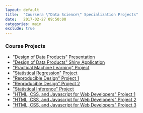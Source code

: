 ```yaml
---
layout: default
title:  "Coursera \"Data Science\" Specialization Projects"
date:   2017-02-27 09:50:00
categories: main
exclude: true
---
```


### Course Projects

* ["Design of Data Products" Presentation][slidify]
* ["Design of Data Products" Shiny Application][shinyapp]
* ["Practical Machine Learning" Project][pml-project]
* ["Statistical Regression" Project][regressions-project]
* ["Reproducible Design" Project 1][reproducible-project1]
* ["Reproducible Design" Project 2][reproducible-project2]
* ["Statistical Inference" Project][statistical-inference-project]
* ["HTML, CSS, and Javascript for Web Developers" Project 1][coursera-jhu-web-css-project1]
* ["HTML, CSS, and Javascript for Web Developers" Project 2][coursera-jhu-web-css-project2]
* ["HTML, CSS, and Javascript for Web Developers" Project 3][coursera-jhu-web-css-project3]

[slidify]:               https://swiftgurmeet.github.io/coursera-ddp-slidify/
[shinyapp]:              https://swiftgurmeet.shinyapps.io/coursera-ddp-project
[pml-project]:           http://swiftgurmeet.github.io/coursera-pml-project/ 
[regressions-project]:   https://github.com/swiftgurmeet/courser-regression-models-course-project/blob/master/Project.pdf
[reproducible-project1]:  https://github.com/swiftgurmeet/coursera-reproducible-research-peer-assessment-2/blob/master/PA2.md
[reproducible-project2]:  https://github.com/swiftgurmeet/RepData_PeerAssessment1/blob/master/PA1_template.md
[statistical-inference-project]:  https://github.com/swiftgurmeet/coursera-statistical-inference-course-project/blob/master/StatisticalInferenceCourseProject.pdf
[coursera-jhu-web-css-project1]: http://swiftgurmeet.github.io/coursera-jhu-web-css-project/module2-solution/
[coursera-jhu-web-css-project2]: http://swiftgurmeet.github.io/coursera-jhu-web-css-project/module3-solution/
[coursera-jhu-web-css-project3]: http://swiftgurmeet.github.io/coursera-jhu-web-css-project/module4-solution/

